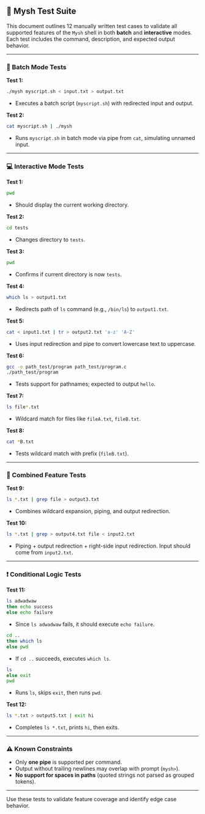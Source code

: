 ## 🧪 Mysh Test Suite

This document outlines 12 manually written test cases to validate all supported features of the `Mysh` shell in both **batch** and **interactive** modes. Each test includes the command, description, and expected output behavior.

---

### 📂 Batch Mode Tests

**Test 1:**

```bash
./mysh myscript.sh < input.txt > output.txt
```

- Executes a batch script (`myscript.sh`) with redirected input and output.

**Test 2:**

```bash
cat myscript.sh | ./mysh
```

- Runs `myscript.sh` in batch mode via pipe from `cat`, simulating unnamed input.

---

### 💻 Interactive Mode Tests

**Test 1:**

```bash
pwd
```

- Should display the current working directory.

**Test 2:**

```bash
cd tests
```

- Changes directory to `tests`.

**Test 3:**

```bash
pwd
```

- Confirms if current directory is now `tests`.

**Test 4:**

```bash
which ls > output1.txt
```

- Redirects path of `ls` command (e.g., `/bin/ls`) to `output1.txt`.

**Test 5:**

```bash
cat < input1.txt | tr > output2.txt 'a-z' 'A-Z'
```

- Uses input redirection and pipe to convert lowercase text to uppercase.

**Test 6:**

```bash
gcc -o path_test/program path_test/program.c
./path_test/program
```

- Tests support for pathnames; expected to output `hello`.

**Test 7:**

```bash
ls file*.txt
```

- Wildcard match for files like `fileA.txt`, `fileB.txt`.

**Test 8:**

```bash
cat *B.txt
```

- Tests wildcard match with prefix (`fileB.txt`).

---

### 🔀 Combined Feature Tests

**Test 9:**

```bash
ls *.txt | grep file > output3.txt
```

- Combines wildcard expansion, piping, and output redirection.

**Test 10:**

```bash
ls *.txt | grep > output4.txt file < input2.txt
```

- Piping + output redirection + right-side input redirection. Input should come from `input2.txt`.

---

### ❗ Conditional Logic Tests

**Test 11:**

```bash
ls adwadwaw
then echo success
else echo failure
```

- Since `ls adwadwaw` fails, it should execute `echo failure`.

```bash
cd ..
then which ls
else pwd
```

- If `cd ..` succeeds, executes `which ls`.

```bash
ls
else exit
pwd
```

- Runs `ls`, skips `exit`, then runs `pwd`.

**Test 12:**

```bash
ls *.txt > output5.txt | exit hi
```

- Completes `ls *.txt`, prints `hi`, then exits.

---

### ⚠️ Known Constraints

- Only **one pipe** is supported per command.
- Output without trailing newlines may overlap with prompt (`mysh>`).
- **No support for spaces in paths** (quoted strings not parsed as grouped tokens).

---

Use these tests to validate feature coverage and identify edge case behavior.

